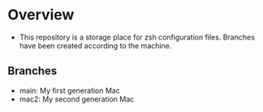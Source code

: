# Overview
- This repository is a storage place for zsh configuration files. Branches have been created according to the machine.

## Branches
- main: My first generation Mac
- mac2: My second generation Mac
